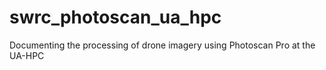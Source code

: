 # swrc_photoscan_ua_hpc
Documenting the processing of drone imagery using Photoscan Pro at the UA-HPC
